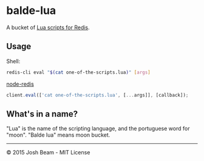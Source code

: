 # balde-lua

A bucket of <a href="https://www.redisgreen.net/blog/intro-to-lua-for-redis-programmers/">Lua scripts for Redis</a>.

## Usage

Shell:

```bash
redis-cli eval "$(cat one-of-the-scripts.lua)" [args]
```

<a href="https://github.com/NodeRedis/node_redis">node-redis</a>

```javascript
client.eval(['cat one-of-the-scripts.lua', [...args]], [callback]);
```

## What's in a name?

"Lua" is the name of the scripting language, and the portuguese word for "moon". "Balde lua" means moon bucket.

<hr>

&copy; 2015 Josh Beam - MIT License

